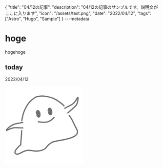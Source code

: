 {
  "title": "04/12の記事",
  "description": "04/12の記事のサンプルです。説明文がここに入ります",
  "icon": "/assets/test.png",
  "date": "2022/04/12",
  "tags": ["Astro", "Hugo", "Sample"]
}
---metadata

# hoge
hogehoge

## today
2022/04/12

![img](/assets/test.png)